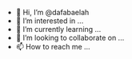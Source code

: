 - 👋 Hi, I’m @dafabaelah
- 👀 I’m interested in ...
- 🌱 I’m currently learning ...
- 💞️ I’m looking to collaborate on ...
- 📫 How to reach me ...

<!---
dafabaelah/dafabaelah is a ✨ special ✨ repository because its `README.md` (this file) appears on your GitHub profile.
You can click the Preview link to take a look at your changes.
--->
